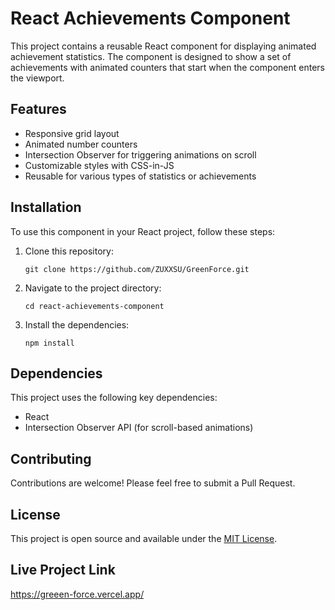 # React Achievements Component

This project contains a reusable React component for displaying animated achievement statistics. The component is designed to show a set of achievements with animated counters that start when the component enters the viewport.

## Features

- Responsive grid layout
- Animated number counters
- Intersection Observer for triggering animations on scroll
- Customizable styles with CSS-in-JS
- Reusable for various types of statistics or achievements

## Installation

To use this component in your React project, follow these steps:

1. Clone this repository:
   ```
   git clone https://github.com/ZUXXSU/GreenForce.git
   ```
2. Navigate to the project directory:
   ```
   cd react-achievements-component
   ```
3. Install the dependencies:
   ```
   npm install
   ```

## Dependencies

This project uses the following key dependencies:

- React
- Intersection Observer API (for scroll-based animations)

## Contributing

Contributions are welcome! Please feel free to submit a Pull Request.

## License

This project is open source and available under the [MIT License](LICENSE).

## Live Project Link

https://greeen-force.vercel.app/

